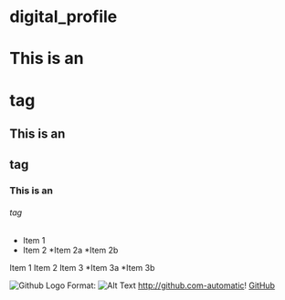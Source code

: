 # digital_profile

# This is an <h1>tag
## This is an <h2>tag
### This is an <h6>tag


* Item 1
* Item 2
    *Item  2a
    *Item  2b
    
Item 1
Item 2
Item 3
  *Item 3a
  *Item 3b
  


![Github Logo](/images/logo.png)
Format: ![Alt Text](https://upload.wikimedia.org/wikipedia/commons/thumb/5/5d/N%27Tami%2C_Western_Gorilla.jpg/1200px-N%27Tami%2C_Western_Gorilla.jpg)
http://github.com-automatic!
[GitHub](http://github.com)



